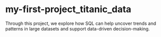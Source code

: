 # my-first-project_titanic_data
Through this project, we explore how SQL can help uncover trends and patterns in large datasets and support data-driven decision-making.

